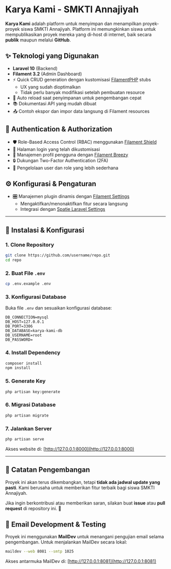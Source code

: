 # **Karya Kami - SMKTI Annajiyah**  

**Karya Kami** adalah platform untuk menyimpan dan menampilkan proyek-proyek siswa SMKTI Annajiyah. Platform ini memungkinkan siswa untuk mempublikasikan proyek mereka yang di-host di internet, baik secara **publik** maupun melalui **GitHub**.  

## ✨ **Teknologi yang Digunakan**  

- **Laravel 10** (Backend)  
- **Filament 3.2** (Admin Dashboard)
- ⚡ Quick CRUD generation dengan kustomisasi [FilamentPHP](https://filamentphp.com/) stubs
    - UX yang sudah dioptimalkan
    - Tidak perlu banyak modifikasi setelah pembuatan resource
- 🔄 Auto reload saat penyimpanan untuk pengembangan cepat
- 📚 Dokumentasi API yang mudah dibuat
- 📤 Contoh ekspor dan impor data langsung di Filament resources

## 🔐 **Authentication & Authorization**
- 🛡️ Role-Based Access Control (RBAC) menggunakan [Filament Shield](https://filamentphp.com/plugins/bezhansalleh-shield)
- 🔑 Halaman login yang telah dikustomisasi
- 👤 Manajemen profil pengguna dengan [Filament Breezy](https://filamentphp.com/plugins/jeffgreco-breezy)
- 🔒 Dukungan Two-Factor Authentication (2FA)
- 👥 Pengelolaan user dan role yang lebih sederhana

## ⚙️ **Konfigurasi & Pengaturan**

- 🎛️ Manajemen plugin dinamis dengan [Filament Settings](https://filamentphp.com/plugins/filament-spatie-settings)
    - Mengaktifkan/menonaktifkan fitur secara langsung
    - Integrasi dengan [Spatie Laravel Settings](https://github.com/spatie/laravel-settings)

---

## 🚀 **Instalasi & Konfigurasi**  

### **1. Clone Repository**  
```sh
git clone https://github.com/username/repo.git
cd repo
```

### **2. Buat File `.env`**  
```sh
cp .env.example .env
```

### **3. Konfigurasi Database**  
Buka file `.env` dan sesuaikan konfigurasi database:  
```env
DB_CONNECTION=mysql
DB_HOST=127.0.0.1
DB_PORT=3306
DB_DATABASE=karya-kami-db
DB_USERNAME=root
DB_PASSWORD=
```

### **4. Install Dependency**  
```sh
composer install
npm install
```

### **5. Generate Key**  
```sh
php artisan key:generate
```

### **6. Migrasi Database**  
```sh
php artisan migrate
```

### **7. Jalankan Server**  
```sh
php artisan serve
```
Akses website di: [http://127.0.0.1:8000](http://127.0.0.1:8000)  

---

## 📌 **Catatan Pengembangan**  
Proyek ini akan terus dikembangkan, tetapi **tidak ada jadwal update yang pasti**. Kami berusaha untuk memberikan fitur terbaik bagi siswa SMKTI Annajiyah.  

Jika ingin berkontribusi atau memberikan saran, silakan buat **issue** atau **pull request** di repository ini. 🚀  

## 📧 **Email Development & Testing**  
Proyek ini menggunakan **MailDev** untuk menangani pengujian email selama pengembangan. Untuk menjalankan MailDev secara lokal:  
```sh
maildev --web 8081 --smtp 1025
```
Akses antarmuka MailDev di: [http://127.0.0.1:8081](http://127.0.0.1:8081)  


